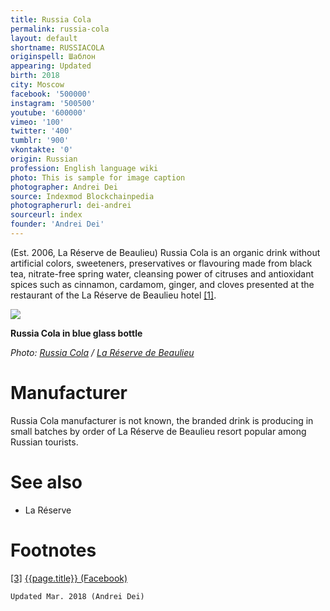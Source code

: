 ```yaml
---
title: Russia Cola
permalink: russia-cola
layout: default
shortname: RUSSIACOLA
originspell: Шаблон
appearing: Updated
birth: 2018
city: Moscow
facebook: '500000'
instagram: '500500'
youtube: '600000'
vimeo: '100'
twitter: '400'
tumblr: '900'
vkontakte: '0'
origin: Russian
profession: English language wiki
photo: This is sample for image caption
photographer: Andrei Dei
source: Indexmod Blockchainpedia
photographerurl: dei-andrei
sourceurl: index
founder: 'Andrei Dei'
---
```



(Est. 2006, La Réserve de Beaulieu) Russia Cola is an organic drink without artificial colors, sweeteners, preservatives or flavouring made from black tea, nitrate-free spring water, cleansing power of citruses and antioxidant spices such as cinnamon, cardamom, ginger, and cloves presented at the restaurant of the La Réserve de Beaulieu hotel <span id="a1">[\[1\]](#f1)</span>.

![](/encyclopedia/images/cola.jpg)

**Russia Cola in blue glass bottle**

*Photo: [Russia Cola](index) / [La Réserve de Beaulieu](index)*

# Manufacturer

Russia Cola manufacturer is not known, the branded drink is producing in small batches by order of La Réserve de Beaulieu resort popular among Russian tourists.

# See also

+ La Réserve

# Footnotes

[[3]](#a3) <span id="f3"></span> [{{page.title}} (Facebook)](index)

`Updated Mar. 2018 (Andrei Dei)`
